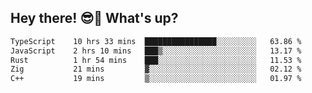 ## Hey there! 😎👋 What's up?

<!--START_SECTION:waka-->

```txt
TypeScript    10 hrs 33 mins  ████████████████░░░░░░░░░   63.86 %
JavaScript    2 hrs 10 mins   ███▒░░░░░░░░░░░░░░░░░░░░░   13.17 %
Rust          1 hr 54 mins    ███░░░░░░░░░░░░░░░░░░░░░░   11.53 %
Zig           21 mins         ▓░░░░░░░░░░░░░░░░░░░░░░░░   02.12 %
C++           19 mins         ▒░░░░░░░░░░░░░░░░░░░░░░░░   01.97 %
```

<!--END_SECTION:waka-->
